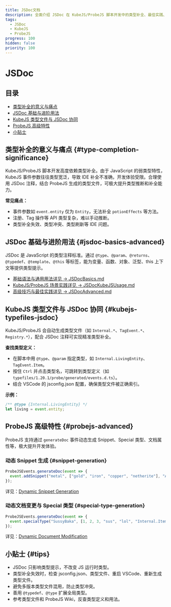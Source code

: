 ```yaml
---
title: JSDoc文档
description: 全面介绍 JSDoc 在 KubeJS/ProbeJS 脚本开发中的类型补全、最佳实践、与类型文件协同、ProbeJS 高级特性与常见问题。
tags:
  - JSDoc
  - KubeJS
  - ProbeJS
progress: 100
hidden: false
priority: 100
---
```


# JSDoc

## 目录
- [类型补全的意义与痛点](#type-completion-significance)
- [JSDoc 基础与进阶用法](#jsdoc-basics-advanced)
- [KubeJS 类型文件与 JSDoc 协同](#kubejs-typefiles-jsdoc)
- [ProbeJS 高级特性](#probejs-advanced)
- [小贴士](#tips)

## 类型补全的意义与痛点 {#type-completion-significance}
KubeJS/ProbeJS 脚本开发高度依赖类型补全。由于 JavaScript 的弱类型特性，KubeJS 事件参数往往类型宽泛，导致 IDE 补全不准确，开发体验受限。合理使用 JSDoc 注释，结合 ProbeJS 生成的类型文件，可极大提升类型推断和补全能力。

**常见痛点：**
- 事件参数如 `event.entity` 仅为 `Entity`，无法补全 `potionEffects` 等方法。
- 注册、Tag 操作等 API 类型复杂，难以手动推断。
- 类型补全失效、类型冲突、类型刷新等 IDE 问题。

## JSDoc 基础与进阶用法 {#jsdoc-basics-advanced}
JSDoc 是 JavaScript 的类型注释标准。通过 `@type`、`@param`、`@returns`、`@typedef`、`@template`、`@this` 等标签，能为变量、函数、对象、泛型、this 上下文等提供类型提示。

- [基础语法与通用用法详见 → JSDocBasics.md](./JSDocBasics.md)
- [KubeJS/ProbeJS 场景实践详见 → JSDocKubeJSUsage.md](./JSDocKubeJSUsage.md)
- [高级技巧与最佳实践详见 → JSDocAdvanced.md](./JSDocAdvanced.md)

## KubeJS 类型文件与 JSDoc 协同 {#kubejs-typefiles-jsdoc}
KubeJS/ProbeJS 会自动生成类型文件（如 `Internal.*`、`TagEvent.*`、`Registry.*`），配合 JSDoc 注释可实现精准类型补全。

**查找类型定义：**
- 在脚本中用 `@type`、`@param` 指定类型，如 `Internal.LivingEntity`、`TagEvent.Item`。
- 按住 `Ctrl` 并点击类型名，可跳转到类型定义（如 `typefiles/1.20.1/probe/generated/events.d.ts`）。
- 结合 VSCode 的 jsconfig.json 配置，确保类型文件被正确索引。

**示例：**
```js
/** @type {Internal.LivingEntity} */
let living = event.entity;
```

## ProbeJS 高级特性 {#probejs-advanced}
ProbeJS 支持通过 `generateDoc` 事件动态生成 Snippet、Special 类型、文档属性等，极大提升开发体验。

### 动态 Snippet 生成 {#snippet-generation}
```js
ProbeJSEvents.generateDoc(event => {
  event.addSnippet("metal", ["gold", "iron", "copper", "netherite"], "A collection of metals");
});
```
详见：[Dynamic Snippet Generation](https://github.com/Prunoideae/ProbeJS/wiki/01.-Dynamic-Snippet-Generation)

### 动态文档变更与 Special 类型 {#special-type-generation}
```js
ProbeJSEvents.generateDoc(event => {
  event.specialType("SussyBaka", [1, 2, 3, "sus", "lol", "Internal.ItemStack_"]);
});
```
详见：[Dynamic Document Modification](https://github.com/Prunoideae/ProbeJS/wiki/02.-Dynamic-Document-Modification)

## 小贴士 {#tips}
- JSDoc 只影响类型提示，不改变 JS 运行时类型。
- 类型补全失效时，检查 jsconfig.json、类型文件、重启 VSCode、重新生成类型文件。
- 避免多版本类型文件混用，防止类型冲突。
- 善用 `@typedef`、`@type` 扩展全局类型。
- 参考类型文件和 ProbeJS Wiki，反查类型定义和用法。
